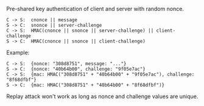 Pre-shared key authentication of client and server with random nonce.

    C -> S:  cnonce || message
    S -> C:  snonce || server-challenge
    C -> S:  HMAC(cnonce || snonce || server-challenge) || client-challenge
    S -> C:  HMAC(cnonce || snonce || client-challenge)

Example:

    C -> S:  {nonce: "308d8751", message: "..."}
    S -> C:  {nonce: "40b64b00", challenge: "9f05e7ac"}
    C -> S:  {mac: HMAC("308d8751" + "40b64b00" + "9f05e7ac"), challenge: "8f68dfbf"}
    S -> C:  {mac: HMAC("308d8751" + "40b64b00" + "8f68dfbf")}

Replay attack won't work as long as nonce and challenge values are unique.

[1]: https://security.stackexchange.com/a/76603
